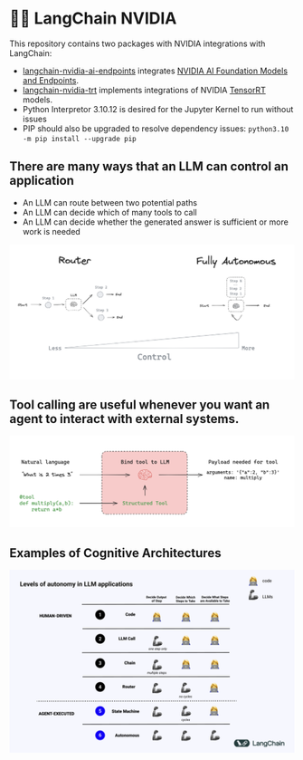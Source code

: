 # 🦜️🔗 LangChain NVIDIA

This repository contains two packages with NVIDIA integrations with LangChain:
- [langchain-nvidia-ai-endpoints](https://pypi.org/project/langchain-nvidia-ai-endpoints/) integrates [NVIDIA AI Foundation Models and Endpoints](https://www.nvidia.com/en-us/ai-data-science/foundation-models/).
- [langchain-nvidia-trt](https://pypi.org/project/langchain-nvidia-trt/) implements integrations of NVIDIA [TensorRT](https://developer.nvidia.com/tensorrt) models.
- Python Interpretor 3.10.12 is desired for the Jupyter Kernel to run without issues 
- PIP should also be upgraded to resolve dependency issues:
`` python3.10 -m pip install --upgrade pip ``

## There are many ways that an LLM can control an application 

- An LLM can route between two potential paths
- An LLM can decide which of many tools to call
- An LLM can decide whether the generated answer is sufficient or more work is needed

![LLM-Control](./images/agent_types.png)

## Tool calling are useful whenever you want an agent to interact with external systems.

![Tool-Calling](./images/tool_call.png)

## Examples of Cognitive Architectures
![Cognitive-Architectures](./images/Cognitive-Architectures.png)